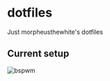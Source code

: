 # dotfiles

Just morpheusthewhite's dotfiles

## Current setup

![bspwm](https://i.redd.it/a9z3unegcq081.png)
